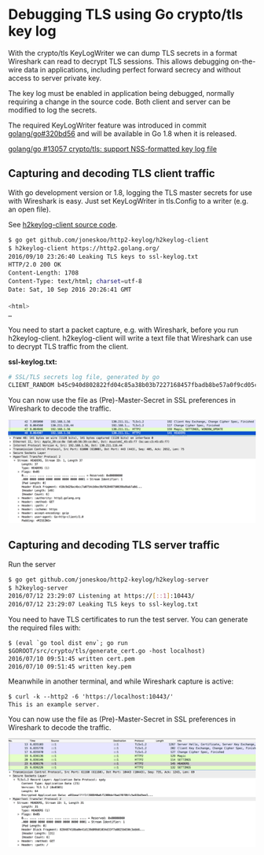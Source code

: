 # Debugging TLS using Go crypto/tls key log

With the crypto/tls KeyLogWriter we can dump
TLS secrets in a format Wireshark can read to decrypt
TLS sessions. This allows debugging on-the-wire data
in applications, including perfect forward secrecy and
without access to server private key.

The key log must be enabled in application being debugged,
normally requiring a change in the source code. Both client
and server can be modified to log the secrets.

The required KeyLogWriter feature was introduced in commit
[golang/go#320bd56](https://github.com/golang/go/commit/320bd562cbb24a01beb02706c42d06a290160645)
and will be available in Go 1.8 when it is released.

[golang/go #13057 crypto/tls: support NSS-formatted key log file](https://github.com/golang/go/issues/13057)

## Capturing and decoding TLS client traffic

With go development version or 1.8, logging the TLS master secrets
for use with Wireshark is easy. Just set KeyLogWriter in tls.Config
to a writer (e.g. an open file).

See [h2keylog-client source code](https://github.com/joneskoo/http2-keylog/blob/master/h2keylog-client/client.go#L41-L50).

```bash
$ go get github.com/joneskoo/http2-keylog/h2keylog-client
$ h2keylog-client https://http2.golang.org/
2016/09/10 23:26:40 Leaking TLS keys to ssl-keylog.txt
HTTP/2.0 200 OK
Content-Length: 1708
Content-Type: text/html; charset=utf-8
Date: Sat, 10 Sep 2016 20:26:41 GMT

<html>
…
```

You need to start a packet capture, e.g. with Wireshark, before
you run h2keylog-client. h2keylog-client will write a text file that
Wireshark can use to decrypt TLS traffic from the client.

**ssl-keylog.txt:**

```bash
# SSL/TLS secrets log file, generated by go
CLIENT_RANDOM b45c940d802822fd04c85a38b03b7227168457fbadb8be57a0f9cd05c4a0d2d3 6cbdd6f6bcdc5c3d7df7f0074b481eec649002ec64e2cfd91255e346aab617e72a1da2668176216e1d03f70505a335eb
```

You can now use the file as (Pre)-Master-Secret in SSL preferences
in Wireshark to decode the traffic.

![Wireshark showing decrypted TLS](wireshark-client.png)

## Capturing and decoding TLS server traffic

Run the server

```bash
$ go get github.com/joneskoo/http2-keylog/h2keylog-server
$ h2keylog-server
2016/07/12 23:29:07 Listening at https://[::1]:10443/
2016/07/12 23:29:07 Leaking TLS keys to ssl-keylog.txt
```

You need to have TLS certificates to run the test server. You can
generate the required files with:

```
$ (eval `go tool dist env`; go run $GOROOT/src/crypto/tls/generate_cert.go -host localhost)
2016/07/10 09:51:45 written cert.pem
2016/07/10 09:51:45 written key.pem
```


Meanwhile in another terminal, and while Wireshark capture is active:

```
$ curl -k --http2 -6 'https://localhost:10443/'
This is an example server.
```

You can now use the file as (Pre)-Master-Secret in SSL preferences
in Wireshark to decode the traffic.

![Wireshark showing decrypted TLS](wireshark.png)

